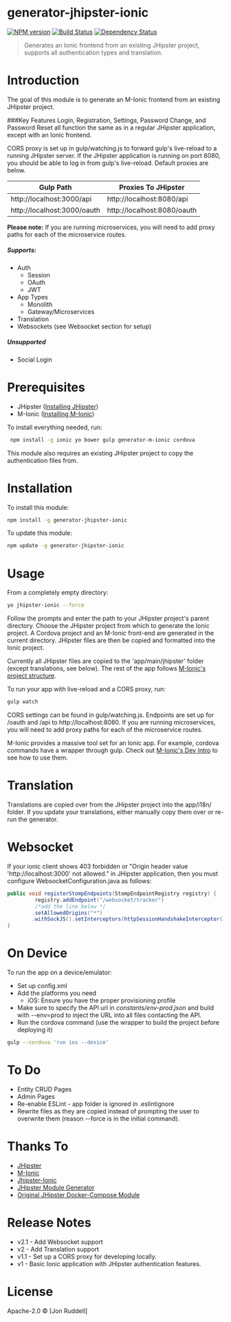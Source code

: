 # generator-jhipster-ionic
[![NPM version][npm-image]][npm-url] [![Build Status][travis-image]][travis-url] [![Dependency Status][daviddm-image]][daviddm-url]
> Generates an Ionic frontend from an existing JHipster project, supports all authentication types and translation.

# Introduction

The goal of this module is to generate an  M-Ionic frontend from an existing JHipster project.  

###Key Features
Login, Registration, Settings, Password Change, and Password Reset all function the same as in a regular JHipster 
application, except with an Ionic frontend.

CORS proxy is set up in gulp/watching.js to forward gulp's live-reload to a running JHipster server.  If the JHipster 
application is running on port 8080, you should be able to log in from gulp's live-reload.  Default proxies are below.

Gulp Path | Proxies To JHipster
------------- | -------------
http://localhost:3000/api  | http://localhost:8080/api
http://localhost:3000/oauth  | http://localhost:8080/oauth
**Please note:** If you are running microservices, you will need to add proxy paths for each of the microservice routes.

 
##### Supports:
- Auth
  - Session
  - OAuth
  - JWT
- App Types
  - Monolith
  - Gateway/Microservices
- Translation
- Websockets (see Websocket section for setup)

##### Unsupported
- Social Login

# Prerequisites
- JHipster ([Installing JHipster](https://jhipster.github.io/installation.html))
- M-Ionic ([Installing M-Ionic](https://github.com/mwaylabs/generator-m-ionic/blob/master/docs/start/installation_prerequisites.md))

To install everything needed, run:
```bash
 npm install -g ionic yo bower gulp generator-m-ionic cordova
```
This module also requires an existing JHipster project to copy the authentication files from.

# Installation

To install this module:

```bash
npm install -g generator-jhipster-ionic
```

To update this module:
```bash
npm update -g generator-jhipster-ionic
```

# Usage
From a completely empty directory: 
```bash
yo jhipster-ionic --force
```
Follow the prompts and enter the path to your JHipster project's parent directory.  Choose the JHipster project from 
which to generate the Ionic project.  A Cordova project and an M-Ionic front-end are generated in the current directory.
  JHipster files are then be copied and formatted into the Ionic project.

Currently all JHipster files are copied to the 'app/main/jhipster' folder (except translations, see below).  The rest of the app follows [M-Ionic's project structure](https://github.com/mwaylabs/generator-m-ionic/blob/master/docs/start/file_structure.md).

To run your app with live-reload and a CORS proxy, run:
```bash
gulp watch
```
CORS settings can be found in gulp/watching.js.  Endpoints are set up for /oauth and /api to http://localhost:8080. If you are running microservices, 
you will need to add proxy paths for each of the microservice routes.

M-Ionic provides a massive tool set for an Ionic app.  For example, cordova commands have a wrapper through gulp.  Check out [M-Ionic's Dev Intro](https://github.com/mwaylabs/generator-m-ionic/blob/master/docs/start/development_intro.md) to see how to use them.


# Translation

Translations are copied over from the JHipster project into the app/i18n/ folder.  If you update your translations, either manually copy them over or re-run the generator.

# Websocket
If your ionic client shows 403 forbidden or "Origin header value 'http://localhost:3000' not allowed." in JHipster application, then you must configure
   WebsocketConfiguration.java as follows:
```java
public void registerStompEndpoints(StompEndpointRegistry registry) {
         registry.addEndpoint("/websocket/tracker")
         /*add the line below */
        .setAllowedOrigins("*")
        .withSockJS().setInterceptors(httpSessionHandshakeInterceptor());
}
```
# On Device

To run the app on a device/emulator:
- Set up config.xml
- Add the platforms you need
  - iOS: Ensure you have the proper provisioning profile
- Make sure to specify the API url in *constants/env-prod.json* and build with --env=prod to inject the URL into all files contacting the API.
- Run the cordova command (use the wrapper to build the project before deploying it)
```bash
gulp --cordova 'run ios --device'
```

# To Do
- Entity CRUD Pages
- Admin Pages
- Re-enable ESLint - app folder is ignored in .eslintignore
- Rewrite files as they are copied instead of prompting the user to overwrite them (reason --force is in the initial command).

# Thanks To

- [JHipster](https://github.com/jhipster/generator-jhipster)
- [M-Ionic](https://github.com/mwaylabs/generator-m-ionic)
- [Jhipster-Ionic](https://github.com/gmarziou/jhipster-ionic)
- [JHipster Module Generator](https://github.com/jhipster/generator-jhipster-module)
- [Original JHipster Docker-Compose Module](https://github.com/jhipster/generator-jhipster-docker-compose)

# Release Notes
- v2.1 - Add Websocket support
- v2 - Add Translation support
- v1.1 - Set up a CORS proxy for developing locally.
- v1 - Basic Ionic application with JHipster authentication features.
# License

Apache-2.0 © [Jon Ruddell]

[npm-image]: https://img.shields.io/npm/v/generator-jhipster-ionic.svg
[npm-url]: https://npmjs.org/package/generator-jhipster-ionic
[travis-image]: https://travis-ci.org/ruddell/generator-jhipster-ionic.svg?branch=master
[travis-url]: https://travis-ci.org/ruddell/generator-jhipster-ionic
[daviddm-image]: https://david-dm.org/ruddell/generator-jhipster-ionic.svg?theme=shields.io
[daviddm-url]: https://david-dm.org/ruddell/generator-jhipster-module
